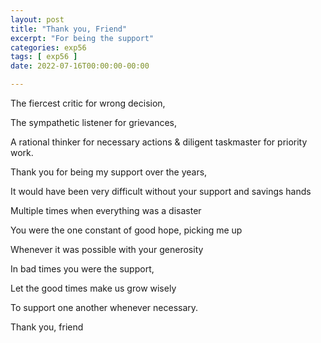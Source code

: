 ```yaml
---
layout: post
title: "Thank you, Friend"
excerpt: "For being the support"
categories: exp56
tags: [ exp56 ]
date: 2022-07-16T00:00:00-00:00

---
```


The fiercest critic for wrong decision,

The sympathetic listener for grievances,

A rational thinker for necessary actions & diligent taskmaster for priority work.

Thank you for being my support over the years,

It would have been very difficult without your support and savings hands

Multiple times when everything was a disaster 

You were the one constant of good hope, picking me up 

Whenever it was possible with your generosity

In bad times you were the support,

Let the good times make us grow wisely 

To support one another whenever necessary.

Thank you, friend
